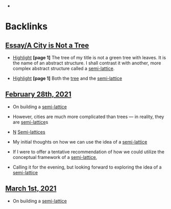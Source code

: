 - 

# Backlinks
## [Essay/A City is Not a Tree](<Essay/A City is Not a Tree.md>)
- [Highlight](<Highlight.md>) **[page 1]** The tree of my title is not a green tree with leaves. It is the name of an abstract structure. I shall contrast it with another, more complex abstract structure called a [semi-lattice](<semi-lattice.md>).

- [Highlight](<Highlight.md>) **[page 1]** Both the [tree](<tree.md>) and the [semi-lattice](<semi-lattice.md>)

## [February 28th, 2021](<February 28th, 2021.md>)
- On building a [semi-lattice](<semi-lattice.md>)

- However, cities are much more complicated than trees — in reality, they are [semi-lattice](<semi-lattice.md>)s

- [N](<N.md>) [Semi-lattices]([semi-lattice](<semi-lattice.md>))

- My initial thoughts on how we can use the idea of a [semi-lattice](<semi-lattice.md>)

- If I were to offer a tentative recommendation of how we could utilize the conceptual framework of a [semi-lattice](<semi-lattice.md>),

- Calling it for the evening, but looking forward to exploring the idea of a [semi-lattice](<semi-lattice.md>)

## [March 1st, 2021](<March 1st, 2021.md>)
- On building a [semi-lattice](<semi-lattice.md>)

